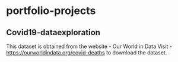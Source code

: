 # portfolio-projects

## Covid19-dataexploration

This dataset is obtained from the website - Our World in Data
Visit - https://ourworldindata.org/covid-deaths to download the dataset.
